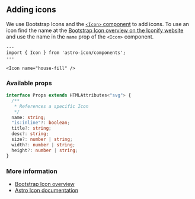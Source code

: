 ## Adding icons

We use Bootstrap Icons and the [`<Icon>` component](https://github.com/natemoo-re/astro-icon) to add icons. To use an icon find the name at the [Bootstrap Icon overview on the Iconify website](https://icon-sets.iconify.design/bi/?keyword=bootstrap) and use the name in the `name` prop of the `<Icon>` component.

```astro
---
import { Icon } from 'astro-icon/components';
---

<Icon name="house-fill" />
```

### Available props

```ts
interface Props extends HTMLAttributes<"svg"> {
  /**
   * References a specific Icon
   */
  name: string;
  "is:inline"?: boolean;
  title?: string;
  desc?: string;
  size?: number | string;
  width?: number | string;
  height?: number | string;
}
```

### More information

* [Bootstrap Icon overview](https://icons.getbootstrap.com/)
* [Astro Icon documentation](https://github.com/natemoo-re/astro-icon)
